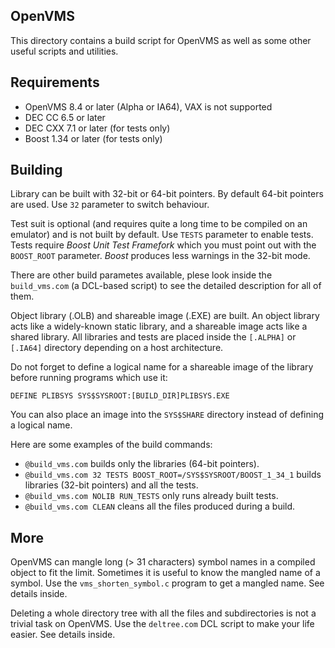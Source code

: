 ## OpenVMS

This directory contains a build script for OpenVMS as well as some
other useful scripts and utilities.

## Requirements

* OpenVMS 8.4 or later (Alpha or IA64), VAX is not supported
* DEC CC 6.5 or later
* DEC CXX 7.1 or later (for tests only)
* Boost 1.34 or later (for tests only)

## Building

Library can be built with 32-bit or 64-bit pointers. By default 64-bit
pointers are used. Use `32` parameter to switch behaviour.

Test suit is optional (and requires quite a long time to be compiled on
an emulator) and is not built by default. Use `TESTS` parameter to
enable tests. Tests require _Boost Unit Test Framefork_ which you must
point out with the `BOOST_ROOT` parameter. _Boost_ produces less warnings
in the 32-bit mode.

There are other build parametes available, plese look inside the
`build_vms.com` (a DCL-based script) to see the detailed description for
all of them.

Object library (.OLB) and shareable image (.EXE) are built. An object
library acts like a widely-known static library, and a shareable image
acts like a shared library. All libraries and tests are placed inside the
`[.ALPHA]` or `[.IA64]` directory depending on a host architecture.

Do not forget to define a logical name for a shareable image of the library
before running programs which use it:

`DEFINE PLIBSYS SYS$SYSROOT:[BUILD_DIR]PLIBSYS.EXE`

You can also place an image into the `SYS$SHARE` directory instead of
defining a logical name.

Here are some examples of the build commands:

* `@build_vms.com` builds only the libraries (64-bit pointers).
* `@build_vms.com 32 TESTS BOOST_ROOT=/SYS$SYSROOT/BOOST_1_34_1` builds
libraries (32-bit pointers) and all the tests.
* `@build_vms.com NOLIB RUN_TESTS` only runs already built tests.
* `@build_vms.com CLEAN` cleans all the files produced during a build.

## More

OpenVMS can mangle long (> 31 characters) symbol names in a compiled object
to fit the limit. Sometimes it is useful to know the mangled name of a
symbol. Use the `vms_shorten_symbol.c` program to get a mangled name. See
details inside.

Deleting a whole directory tree with all the files and subdirectories is not
a trivial task on OpenVMS. Use the `deltree.com` DCL script to make your
life easier. See details inside.
